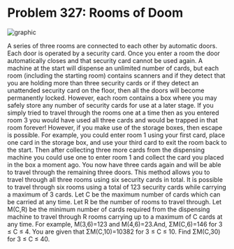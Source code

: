 # Problem 327: Rooms of Doom

![graphic](img327.gif)

A series of three rooms are connected to each other by automatic doors.
Each door is operated by a security card. Once you enter a room the door
automatically closes and that security card cannot be used again. A
machine at the start will dispense an unlimited number of cards, but
each room (including the starting room) contains scanners and if they
detect that you are holding more than three security cards or if they
detect an unattended security card on the floor, then all the doors will
become permanently locked. However, each room contains a box where you
may safely store any number of security cards for use at a later stage.
If you simply tried to travel through the rooms one at a time then as
you entered room 3 you would have used all three cards and would be
trapped in that room forever! However, if you make use of the storage
boxes, then escape is possible. For example, you could enter room 1
using your first card, place one card in the storage box, and use your
third card to exit the room back to the start. Then after collecting
three more cards from the dispensing machine you could use one to enter
room 1 and collect the card you placed in the box a moment ago. You now
have three cards again and will be able to travel through the remaining
three doors. This method allows you to travel through all three rooms
using six security cards in total. It is possible to travel through six
rooms using a total of 123 security cards while carrying a maximum of 3
cards. Let C be the maximum number of cards which can be carried at any
time. Let R be the number of rooms to travel through. Let M(C,R) be the
minimum number of cards required from the dispensing machine to travel
through R rooms carrying up to a maximum of C cards at any time. For
example, M(3,6)=123 and M(4,6)=23.And, ΣM(C,6)=146 for 3 ≤ C ≤ 4. You
are given that ΣM(C,10)=10382 for 3 ≤ C ≤ 10. Find ΣM(C,30) for 3 ≤ C ≤
40.